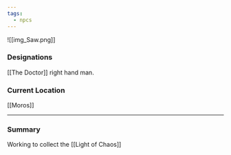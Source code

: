 ```yaml
---
tags:
  - npcs
---
```

![[img_Saw.png]]
### Designations
[[The Doctor]] right hand man. 
### Current Location
[[Moros]]

___
### Summary
Working to collect the [[Light of Chaos]]